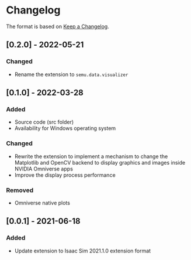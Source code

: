 # Changelog

The format is based on [Keep a Changelog](https://keepachangelog.com/en/1.0.0/).

## [0.2.0] - 2022-05-21
### Changed
- Rename the extension to `semu.data.visualizer`

## [0.1.0] - 2022-03-28
### Added
- Source code (src folder)
- Availability for Windows operating system

### Changed
- Rewrite the extension to implement a mechanism to change the Matplotlib 
  and OpenCV backend to display graphics and images inside NVIDIA Omniverse apps
- Improve the display process performance

### Removed
- Omniverse native plots

## [0.0.1] - 2021-06-18
### Added
- Update extension to Isaac Sim 2021.1.0 extension format


